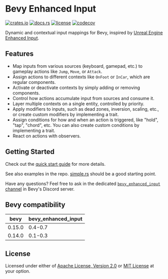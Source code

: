 # Bevy Enhanced Input

[![crates.io](https://img.shields.io/crates/v/bevy_enhanced_input)](https://crates.io/crates/bevy_enhanced_input)
[![docs.rs](https://docs.rs/bevy_enhanced_input/badge.svg)](https://docs.rs/bevy_enhanced_input)
[![license](https://img.shields.io/crates/l/bevy_enhanced_input)](#license)
[![codecov](https://codecov.io/gh/projectharmonia/bevy_enhanced_input/graph/badge.svg?token=wirFEuKmMz)](https://codecov.io/gh/projectharmonia/bevy_enhanced_input)

Dynamic and contextual input mappings for Bevy, inspired by [Unreal Engine Enhanced Input](https://dev.epicgames.com/documentation/en-us/unreal-engine/enhanced-input-in-unreal-engine).

## Features

* Map inputs from various sources (keyboard, gamepad, etc.) to gameplay actions like `Jump`, `Move`, or `Attack`.
* Assign actions to different contexts like `OnFoot` or `InCar`, which are regular components.
* Activate or deactivate contexts by simply adding or removing components.
* Control how actions accumulate input from sources and consume it.
* Layer multiple contexts on a single entity, controlled by priority.
* Apply modifiers to inputs, such as dead zones, inversion, scaling, etc., or create custom modifiers by implementing a trait.
* Assign conditions for how and when an action is triggered, like "hold", "tap", "chord", etc. You can also create custom conditions by implementing a trait.
* React on actions with observers.

## Getting Started

Check out the [quick start guide](https://docs.rs/bevy_enhanced_input) for more details.

See also examples in the repo. [simple.rs](examples/simple.rs) should be a good starting point.

Have any questions? Feel free to ask in the dedicated [`bevy_enhanced_input` channel](https://discord.com/channels/691052431525675048/1297361733886677036) in Bevy's Discord server.

## Bevy compatibility

| bevy        | bevy_enhanced_input |
| ----------- | ------------------- |
| 0.15.0      | 0.4-0.7             |
| 0.14.0      | 0.1-0.3             |

## License

Licensed under either of [Apache License, Version 2.0](LICENSE-APACHE) or [MIT License](LICENSE-MIT) at your option.

